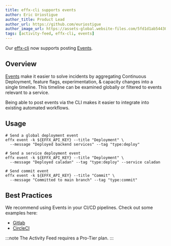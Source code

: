 ```yaml
---
title: effx-cli supports events
author: Eric Uriostigue
author_title: Product Lead
author_url: https://github.com/euriostigue
author_image_url: https://assets-global.website-files.com/5fd1d1ab54430e6b747263b2/5fd1d1ab54430eb7c8726407_eric%20headshot.jpeg
tags: [activity-feed, effx-cli, events]
---
```


Our [effx-cli](https://github.com/effxhq/effx-cli) now supports posting [Events](../../../../docs/events-api).

<!--truncate-->

## Overview

[Events](https://app.effx.com/events) make it easier to solve incidents by aggregating Continuous Deployment, feature flags,
experimentation, & capacity changes into a single timeline. This timeline can be examined globally or filtered to events relevant
to a service.

Being able to post events via the CLI makes it easier to integrate into existing automated workflows.

## Usage

```shell
# Send a global deployment event
effx event -k ${EFFX_API_KEY} --title "Deployment" \
  --message "Deployed backend services" --tag "type:deploy"

# Send a service deployment event
effx event -k ${EFFX_API_KEY} --title "Deployment" \
  --message "Deployed caladan" --tag "type:deploy" --service caladan

# Send commit event
effx event -k ${EFFX_API_KEY} --title "Commit" \
  --message "Committed to main branch" --tag "type:commit"
```

## Best Practices

We recommend using Events in your CI/CD pipelines. Check out some examples here:

- [Gitlab](../../../../docs/gitlab#set-up-your-gitlab-ciyml-file)
- [CircleCI](../../../../docs/circleci#event-feed-job)

:::note
The Activity Feed requires a Pro-Tier plan.
:::
